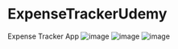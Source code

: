 # ExpenseTrackerUdemy
Expense Tracker App
![image](https://user-images.githubusercontent.com/79738424/228709101-04edc7f0-9219-4680-8a46-929ef302ffbd.png)
![image](https://user-images.githubusercontent.com/79738424/228709122-9c65683f-163a-499f-a6d4-e1d5c49fc6eb.png)
![image](https://user-images.githubusercontent.com/79738424/228709141-21b18b66-2aef-4cd4-803b-575b68ab196d.png)
